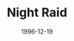 ---
mission_id: niteraid
slug: "night-raid"
editorsChoice:
title: "Night Raid"
authors: 
    - "David Banz"
    - "Gregor Banz"
    - "Markus Banz"
date: 1996-12-19
filename: "/missions/nraid133.zip"
description: "You are being sent to an Imperial techbase that is suspected to be involved in reaserch on the Dark Trooper project. Your job is to get in, find whatever you can and get back out. Caution is advised because some of the DT prototypes may already be operational."
cover: "niteraid.png"
levelReplaced:	SECBASE
difficulty: yes
bm:	yes
fme: no
wax: yes
three_do: yes
voc: no
gmd: no
vue: no
lfd: no
base: "New level from scratch" 
editors: "DFUSE 1.0"

---